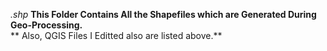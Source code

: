*.shp*
**This Folder Contains All the Shapefiles which are Generated During Geo-Processing.**
<br/>
** Also, QGIS Files I Editted also are listed above.**
